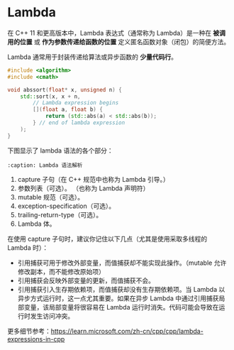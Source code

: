 # Lambda

在 C++ 11 和更高版本中，Lambda 表达式（通常称为 Lambda）是一种在 **被调用的位置** 或 **作为参数传递给函数的位置** 定义匿名函数对象（闭包）的简便方法。

Lambda 通常用于封装传递给算法或异步函数的 **少量代码行**。 

```cpp
#include <algorithm>
#include <cmath>

void abssort(float* x, unsigned n) {
    std::sort(x, x + n,
        // Lambda expression begins
        [](float a, float b) {
            return (std::abs(a) < std::abs(b));
        } // end of lambda expression
    );
}
```

下图显示了 lambda 语法的各个部分：

```{figure} ../_static/images/lambdaexpsyntax.png
:caption: Lambda 语法解析
```

1. capture 子句（在 C++ 规范中也称为 Lambda 引导。）
2. 参数列表（可选）。 （也称为 Lambda 声明符）
3. mutable 规范（可选）。
4. exception-specification（可选）。
5. trailing-return-type（可选）。
6. Lambda 体。

在使用 capture 子句时，建议你记住以下几点（尤其是使用采取多线程的 Lambda 时）：

- 引用捕获可用于修改外部变量，而值捕获却不能实现此操作。（mutable 允许修改副本，而不能修改原始项）
- 引用捕获会反映外部变量的更新，而值捕获不会。
- 引用捕获引入生存期依赖项，而值捕获却没有生存期依赖项。当 Lambda 以异步方式运行时，这一点尤其重要。如果在异步 Lambda 中通过引用捕获局部变量，该局部变量将很容易在 Lambda 运行时消失。代码可能会导致在运行时发生访问冲突。

更多细节参考：<https://learn.microsoft.com/zh-cn/cpp/cpp/lambda-expressions-in-cpp>
